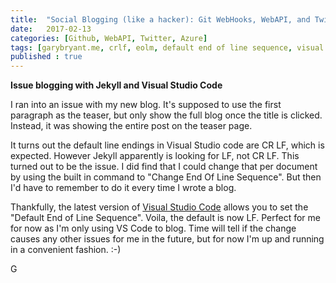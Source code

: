 ```yaml
---
title:  "Social Blogging (like a hacker): Git WebHooks, WebAPI, and Twitter"
date:   2017-02-13
categories: [Github, WebAPI, Twitter, Azure]
tags: [garybryant.me, crlf, eolm, default end of line sequence, visual studio code]
published : true
---
```


**Issue blogging with Jekyll and Visual Studio Code**

I ran into an issue with my new blog.  It's supposed to use the first paragraph as the teaser, but only show the full blog once the title is clicked.  Instead, it was showing the entire post on the teaser page.

It turns out the default line endings in Visual Studio code are CR LF, which is expected.  However Jekyll apparently is looking for LF, not CR LF.  This turned out to be the issue.  I did find that I could change that per document by using the built in command to "Change End Of Line Sequence".  But then I'd have to remember to do it every time I wrote a blog.  

Thankfully, the latest version of [Visual Studio Code](https://blogs.msdn.microsoft.com/user_ed/2016/04/02/visual-studio-code-new-features-editor-improvements/) allows you to set the "Default End of Line Sequence".  Voila, the default is now LF.  Perfect for me for now as I'm only using VS Code to blog.  Time will tell if the change causes any other issues for me in the future, but for now I'm up and running in a convenient fashion.  :-)

G  

